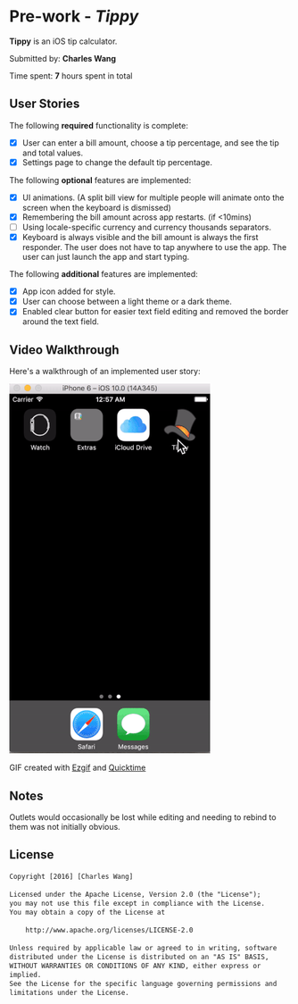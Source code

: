 # Pre-work - *Tippy*

**Tippy** is an iOS tip calculator.

Submitted by: **Charles Wang**

Time spent: **7** hours spent in total

## User Stories

The following **required** functionality is complete:

* [x] User can enter a bill amount, choose a tip percentage, and see the tip and total values.
* [x] Settings page to change the default tip percentage.

The following **optional** features are implemented:

* [x] UI animations. (A split bill view for multiple people will animate onto the screen when the keyboard is dismissed)
* [x] Remembering the bill amount across app restarts. (if <10mins)
* [ ] Using locale-specific currency and currency thousands separators.
* [x] Keyboard is always visible and the bill amount is always the first responder. The user does not have to tap anywhere to use the app. The user can just launch the app and start typing.

The following **additional** features are implemented:

- [x] App icon added for style.
- [x] User can choose between a light theme or a dark theme.
- [x] Enabled clear button for easier text field editing and removed the border around the text field.

## Video Walkthrough

Here's a walkthrough of an implemented user story:

<img src='https://github.com/chawang/Tippy/blob/master/Tippy.gif' title='Video Walkthrough' width='' alt='Video Walkthrough' />

GIF created with [Ezgif](http://ezgif.com/) and [Quicktime](http://www.quicktime-download.info/)

## Notes

Outlets would occasionally be lost while editing and needing to rebind to them was not initially obvious.

## License

    Copyright [2016] [Charles Wang]

    Licensed under the Apache License, Version 2.0 (the "License");
    you may not use this file except in compliance with the License.
    You may obtain a copy of the License at

        http://www.apache.org/licenses/LICENSE-2.0

    Unless required by applicable law or agreed to in writing, software
    distributed under the License is distributed on an "AS IS" BASIS,
    WITHOUT WARRANTIES OR CONDITIONS OF ANY KIND, either express or implied.
    See the License for the specific language governing permissions and
    limitations under the License.
